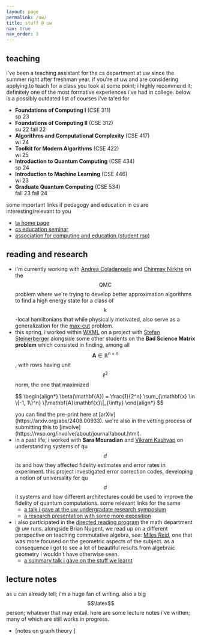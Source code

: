 ```yaml
---
layout: page
permalink: /uw/
title: stuff @ uw
nav: true
nav_order: 3
---
```


## teaching

i've been a teaching assistant for the cs department at uw since the summer right after freshman year. if you're at uw and are considering applying to teach for a class you took at some point; i highly recommend it; definitely one of the most formative experiences i've had in college. below is a possibly outdated list of courses i've ta'ed for

<ul class="list-group list-group-flush">
  <li class="list-group-item d-flex justify-content-between align-items-center flex-column flex-sm-row">
    <div><strong>Foundations of Computing I</strong> (CSE 311)</div>
    <div><span class="badge bg-info text-dark">sp 23</span></div>
  </li>
  <li class="list-group-item d-flex justify-content-between align-items-center flex-column flex-sm-row">
    <div><strong>Foundations of Computing II</strong> (CSE 312)</div>
    <div>
      <span class="badge bg-info text-dark">su 22</span>
      <span class="badge bg-info text-dark">fall 22</span>
    </div>
  </li>
  <li class="list-group-item d-flex justify-content-between align-items-center flex-column flex-sm-row">
    <div><strong>Algorithms and Computational Complexity</strong> (CSE 417)</div>
    <div><span class="badge bg-info text-dark">wi 24</span></div>
  </li>
  <li class="list-group-item d-flex justify-content-between align-items-center flex-column flex-sm-row">
    <div><strong>Toolkit for Modern Algorithms</strong> (CSE 422)</div>
    <div>
      <span class="badge bg-info text-dark">wi 25</span>
    </div>
  </li>
  <li class="list-group-item d-flex justify-content-between align-items-center flex-column flex-sm-row">
    <div><strong>Introduction to Quantum Computing</strong> (CSE 434)</div>
    <div><span class="badge bg-info text-dark">sp 24</span></div>
  </li>
  <li class="list-group-item d-flex justify-content-between align-items-center flex-column flex-sm-row">
    <div><strong>Introduction to Machine Learning</strong> (CSE 446)</div>
    <div><span class="badge bg-info text-dark">wi 23</span></div>
  </li>
  <li class="list-group-item d-flex justify-content-between align-items-center flex-column flex-sm-row">
    <div><strong>Graduate Quantum Computing</strong> (CSE 534)</div>
    <div>
      <span class="badge bg-info text-dark">fall 23</span>
      <span class="badge bg-info text-dark">fall 24</span>
    </div>
  </li>
</ul>

some important links if pedagogy and education in cs are interesting/relevant to you

- [ta home page](https://www.cs.washington.edu/students/ta/ugrad/how_to_apply)
- [cs education seminar](https://courses.cs.washington.edu/courses/cse590e/)
- [association for computing and education (student rso)](https://uwace.vercel.app/)

## reading and research

- i'm currently working with [Andrea Coladangelo](https://www.andreacoladangelo.com/) and [Chinmay Nirkhe](https://homes.cs.washington.edu/~nirkhe/) on the $$\textsf{QMC}$$ problem where we're trying to develop better approximation algorithms to find a high energy state for a class of $$k$$-local hamiltonians that while physically motivated, also serve as a generalization for the [max-cut](https://en.wikipedia.org/wiki/Maximum_cut) problem. 
- this spring, i worked within [WXML](https://wxml.math.washington.edu/) on a project with [Stefan Steinerberger](https://math.washington.edu/people/stefan-steinerberger) alongside some other students on the **Bad Science Matrix problem** which consisted in finding, among all $$\mathbf{A} \in \mathbb{R}^{n \times n}$$, with rows having unit $$\ell^2$$ norm, the one that maximized 
  <p style = "overflow-x:auto">
  $$
  \begin{align*}
    \beta(\mathbf{A}) = \frac{1}{2^n} \sum_{\mathbf{x} \in \{-1, 1\}^n} \|\mathbf{A}\mathbf{x}\|_{\infty}
  \end{align*}
  $$
  </p>
  you can find the pre-print here at [arXiv](https://arxiv.org/abs/2408.00933). we're also in the vetting process of submitting this to [involve](https://msp.org/involve/about/journal/about.html).
- in a past life, i worked with **Sara Mouradian** and [Vikram Kashyap](https://vikramkashyap.com/) on understanding systems of qu$$d$$its and how they affected fidelity estimates and error rates in experiment. this project investigated error correction codes, developing a notion of universality for qu$$d$$it systems and how different architectures could be used to improve the fidelity of quantum computations. some relevant links for the same 
  - [a talk i gave at the uw undergradate research symposium](/assets/pdf/errorEstimates.pdf)
  - [a research presentation with some more exposition](/assets/pdf/research_presentation.pdf)
- i also participated in the [directed reading program](https://sites.uw.edu/wdrp/) the math department @ uw runs. alongside Brian Nugent, we read up on a different perspective on teaching commutative algebra, see: [Miles Reid](https://en.wikipedia.org/wiki/Miles_Reid), one that was more focused on the geometric aspects of the subject. as a consequence i got to see a lot of beautiful results from algebraic geometry i wouldn't have otherwise seen. 
  - [a summary talk i gave on the stuff we learnt](/assets/pdf/commutative_algebra.pdf)

## lecture notes 
as u can already tell; i'm a huge fan of writing. also a big $$\latex$$ person; whatever that may entail. here are some lecture notes i've written; many of which are still works in progress.

- [notes on graph theory ]
